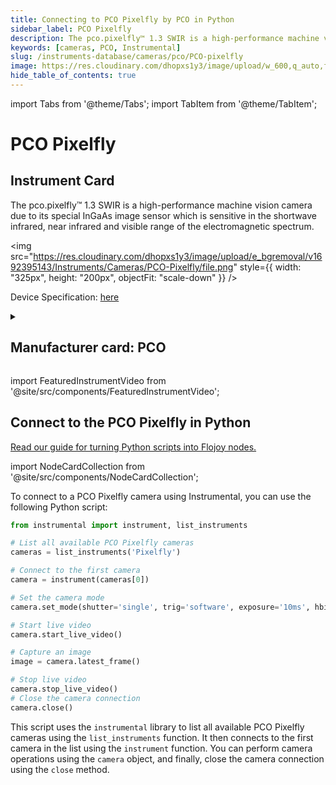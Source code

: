 ```yaml
---
title: Connecting to PCO Pixelfly by PCO in Python
sidebar_label: PCO Pixelfly
description: The pco.pixelfly™ 1.3 SWIR is a high-performance machine vision camera due to its special InGaAs image sensor which is sensitive in the shortwave infrared, near infrared and visible range of the electromagnetic spectrum.
keywords: [cameras, PCO, Instrumental]
slug: /instruments-database/cameras/pco/PCO-pixelfly
image: https://res.cloudinary.com/dhopxs1y3/image/upload/w_600,q_auto,f_auto/e_bgremoval/v1692395143/Instruments/Cameras/PCO-Pixelfly/file.jpg
hide_table_of_contents: true
---
```


import Tabs from '@theme/Tabs';
import TabItem from '@theme/TabItem';

# PCO Pixelfly

## Instrument Card

<div className="flex">

<div>

The pco.pixelfly™ 1.3 SWIR is a high-performance machine vision camera due to its special InGaAs image sensor which is sensitive in the shortwave infrared, near infrared and visible range of the electromagnetic spectrum.

</div>

<img src="https://res.cloudinary.com/dhopxs1y3/image/upload/e_bgremoval/v1692395143/Instruments/Cameras/PCO-Pixelfly/file.png" style={{ width: "325px", height: "200px", objectFit: "scale-down" }} />

</div>

<div className="flex text-center">

<p>Device Specification: <a target="\_blank" href="https://www.pco.de/fileadmin/user_upload/pco-product_sheets/FL_PCOPIXELFLY13SWIR_V101.pdf">here</a></p>

</div>

<details style={{ marginTop: "15px"}}>
<summary><h2>Manufacturer card: PCO</h2></summary>

<img src="https://res.cloudinary.com/dhopxs1y3/image/upload/v1692806161/Instruments/Vendor%20Logos/PCO.png" style={{ width: "100%", height: "170px",objectFit: "scale-down" }} />

**PCO** is one of the leading manufacturers of scientific **cameras**: sCMOS & Highspeed **camera** systems, developed and produced in Kelheim Bavaria Germany.

<ul>
  <li>Headquarters: Germany</li>
  <li>Yearly Revenue (millions, USD): 7.0</li>
  <li>Vendor Website: <a href="https://www.pco-tech.com">here</a></li>
</ul>
</details>

import FeaturedInstrumentVideo from '@site/src/components/FeaturedInstrumentVideo';

<FeaturedInstrumentVideo category='CAMERAS' manufacturer='PCO'></FeaturedInstrumentVideo>


## Connect to the PCO Pixelfly in Python

[Read our guide for turning Python scripts into Flojoy nodes.](https://docs.flojoy.ai/contribution/blocks/custom-flojoy-block/)

import NodeCardCollection from '@site/src/components/NodeCardCollection';

<Tabs>

<TabItem value="Flojoy" label="Flojoy" className="flojoy-instrument-tabs">

<NodeCardCollection category='CAMERAS' manufacturer='PCO'></NodeCardCollection>

</TabItem>
<TabItem value="Instrumental" label="Instrumental">

To connect to a PCO Pixelfly camera using Instrumental, you can use the following Python script:

```python
from instrumental import instrument, list_instruments

# List all available PCO Pixelfly cameras
cameras = list_instruments('Pixelfly')

# Connect to the first camera
camera = instrument(cameras[0])

# Set the camera mode
camera.set_mode(shutter='single', trig='software', exposure='10ms', hbin=1, vbin=1, gain='low', depth=12)

# Start live video
camera.start_live_video()

# Capture an image
image = camera.latest_frame()

# Stop live video
camera.stop_live_video()
# Close the camera connection
camera.close()
```

This script uses the `instrumental` library to list all available PCO Pixelfly cameras using the `list_instruments` function. It then connects to the first camera in the list using the `instrument` function. You can perform camera operations using the `camera` object, and finally, close the camera connection using the `close` method.

</TabItem>
</Tabs>